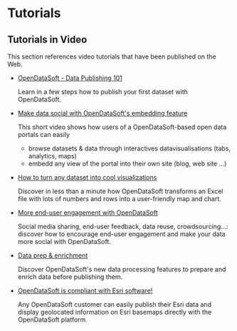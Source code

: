 # Tutorials
## Tutorials in Video

This section references video tutorials that have been published on the Web.

* [OpenDataSoft - Data Publishing 101](https://www.youtube.com/watch?v=TddTqDmeERc)

  Learn in a few steps how to publish your first dataset with OpenDataSoft.

* [Make data social with OpenDataSoft's embedding feature](https://www.youtube.com/watch?v=tMMRZLPHbRE)

  This short video shows how users of a OpenDataSoft-based open data portals can easily
   * browse datasets & data through interactives datavisualisations (tabs, analytics, maps)
   * embedd any view of the portal into their own site (blog, web site ...)

* [How to turn any dataset into cool visualizations](https://www.youtube.com/watch?v=uhZ1FcPNXAY)

  Discover in less than a minute how OpenDataSoft transforms an Excel file with lots of numbers and rows into a user-friendly map and chart.

* [More end-user engagement with OpenDataSoft](https://www.youtube.com/watch?v=KBTzH5_sELI)

  Social media sharing, end-user feedback, data reuse, crowdsourcing...: discover how to encourage end-user engagement and make your data more social with OpenDataSoft.

* [Data prep & enrichment](https://www.youtube.com/watch?v=jCAJIELUpAU)

  Discover OpenDataSoft's new data processing features to prepare and enrich data before publishing them.

* [OpenDataSoft is compliant with Esri software!](https://www.youtube.com/watch?v=_MPCFPLA1eE)

  Any OpenDataSoft customer can easily publish their Esri data and display geolocated information on Esri basemaps directly with the OpenDataSoft platform.
